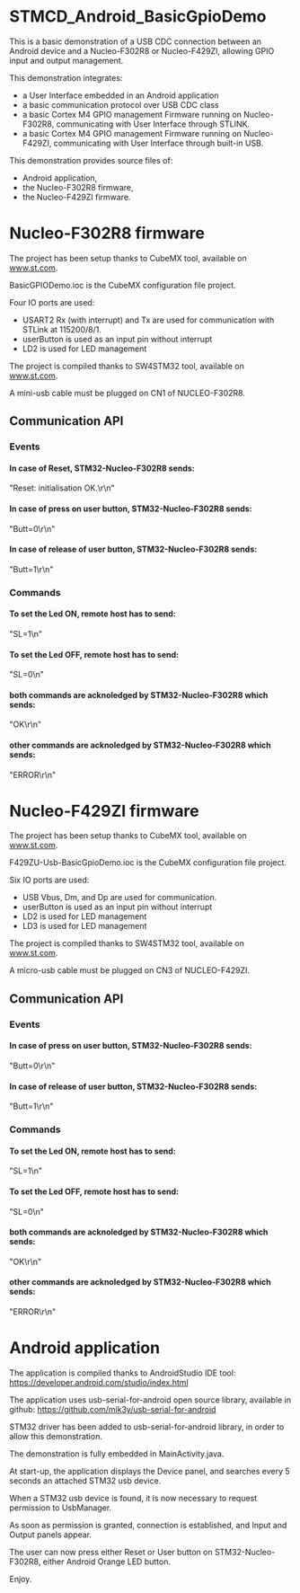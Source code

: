 # STMCD_Android_BasicGpioDemo
This is a basic demonstration of a USB CDC connection between an Android device and a Nucleo-F302R8 or Nucleo-F429ZI, allowing GPIO input and output management.

This demonstration integrates:
- a User Interface embedded in an Android application
- a basic communication protocol over USB CDC class
- a basic Cortex M4 GPIO management Firmware running on Nucleo-F302R8, communicating with User Interface through STLINK.
- a basic Cortex M4 GPIO management Firmware running on Nucleo-F429ZI, communicating with User Interface through built-in USB.

This demonstration provides source files of:
- Android application, 
- the Nucleo-F302R8 firmware,
- the Nucleo-F429ZI firmware.

# Nucleo-F302R8 firmware
The project has been setup thanks to CubeMX tool, available on www.st.com.

BasicGPIODemo.ioc is the CubeMX configuration file project.

Four IO ports are used:
- USART2 Rx (with interrupt) and Tx are used for communication with STLink at 115200/8/1.
- userButton is used as an input pin without interrupt
- LD2 is used for LED management

The project is compiled thanks to SW4STM32 tool, available on www.st.com. 

A mini-usb cable must be plugged on CN1 of NUCLEO-F302R8.

## Communication API
### Events
#### In case of Reset, STM32-Nucleo-F302R8 sends: 
"Reset: initialisation OK.\r\n"
#### In case of press on user button, STM32-Nucleo-F302R8 sends:
"Butt=0\r\n"
#### In case of release of user button, STM32-Nucleo-F302R8 sends:
"Butt=1\r\n"

### Commands
#### To set the Led ON, remote host has to send:
"SL=1\n"
#### To set the Led OFF, remote host has to send:
"SL=0\n"
#### both commands are acknoledged by STM32-Nucleo-F302R8 which sends:
"OK\r\n"
#### other commands are acknoledged by STM32-Nucleo-F302R8 which sends:
"ERROR\r\n"


# Nucleo-F429ZI firmware
The project has been setup thanks to CubeMX tool, available on www.st.com.

F429ZU-Usb-BasicGpioDemo.ioc is the CubeMX configuration file project.

Six IO ports are used:
- USB Vbus, Dm, and Dp are used for communication.
- userButton is used as an input pin without interrupt
- LD2 is used for LED management
- LD3 is used for LED management


The project is compiled thanks to SW4STM32 tool, available on www.st.com. 

A micro-usb cable must be plugged on CN3 of NUCLEO-F429ZI.

## Communication API
### Events
#### In case of press on user button, STM32-Nucleo-F302R8 sends:
"Butt=0\r\n"
#### In case of release of user button, STM32-Nucleo-F302R8 sends:
"Butt=1\r\n"

### Commands
#### To set the Led ON, remote host has to send:
"SL=1\n"
#### To set the Led OFF, remote host has to send:
"SL=0\n"
#### both commands are acknoledged by STM32-Nucleo-F302R8 which sends:
"OK\r\n"
#### other commands are acknoledged by STM32-Nucleo-F302R8 which sends:
"ERROR\r\n"


# Android application
The application is compiled thanks to AndroidStudio IDE tool:
https://developer.android.com/studio/index.html

The application uses usb-serial-for-android open source library, available in github:
https://github.com/mik3y/usb-serial-for-android

STM32 driver has been added to usb-serial-for-android library, in order to allow this demonstration.

The demonstration is fully embedded in MainActivity.java.

At start-up, the application displays the Device panel, and searches every 5 seconds an attached STM32 usb device.

When a STM32 usb device is found, it is now necessary to request permission to UsbManager.

As soon as permission is granted, connection is established, and Input and Output panels appear. 

The user can now press either Reset or User button on STM32-Nucleo-F302R8, either Android Orange LED button.

Enjoy.

